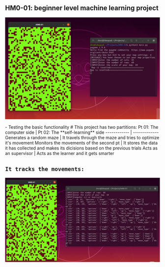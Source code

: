 ## HM0-01: beginner level machine learning project

<p align="center">
  <img src="/img/demo00.png" alt="Demo"/>
 </p>
- Testing the basic functionality
# This project has two partitions:
Pt 01: The computer side | Pt 02: The **self-learning** side
------------ | -------------
Generates a random maze | It travels through the maze and tries to optimize it's movement
Monitors the movements of the second pt | It stores the data it has collected and makes its dicisions based on the previous trials
Acts as an supervisor | Acts as the learner and it gets smarter

## `It tracks the movements:`
![Demo](/img/demo.png)

